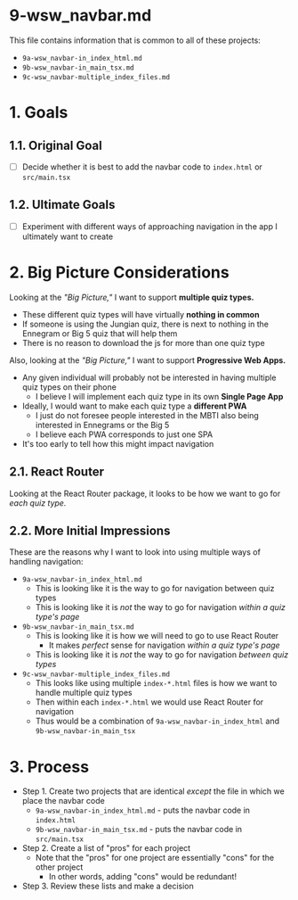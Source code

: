 
# 9-wsw_navbar.md

This file contains information that is common to all of these projects:

- `9a-wsw_navbar-in_index_html.md`
- `9b-wsw_navbar-in_main_tsx.md`
- `9c-wsw_navbar-multiple_index_files.md`

# 1. Goals

## 1.1. Original Goal

- [ ] Decide whether it is best to add the navbar code to `index.html` or `src/main.tsx`

## 1.2. Ultimate Goals

- [ ] Experiment with different ways of approaching navigation in the app I ultimately want to create

# 2. Big Picture Considerations

Looking at the *"Big Picture,"* I want to support **multiple quiz types.**

- These different quiz types will have virtually **nothing in common**
- If someone is using the Jungian quiz, there is next to nothing in the Ennegram or Big 5 quiz that will help them
- There is no reason to download the js for more than one quiz type

Also, looking at the *"Big Picture,"* I want to support **Progressive Web Apps.**

- Any given individual will probably not be interested in having multiple quiz types on their phone
  - I believe I will implement each quiz type in its own **Single Page App**
- Ideally, I would want to make each quiz type a **different PWA**
  - I just do not foresee people interested in the MBTI also being interested in Ennegrams or the Big 5
  - I believe each PWA corresponds to just one SPA
- It's too early to tell how this might impact navigation

## 2.1. React Router

Looking at the React Router package, it looks to be how we want to go for *each quiz type.*

## 2.2. More Initial Impressions

These are the reasons why I want to look into using multiple ways of handling navigation:

- `9a-wsw_navbar-in_index_html.md`
  - This is looking like it is the way to go for navigation between quiz types
  - This is looking like it is *not* the way to go for navigation *within a quiz type's page*
- `9b-wsw_navbar-in_main_tsx.md`
  - This is looking like it is how we will need to go to use React Router
    - It makes *perfect* sense for navigation *within a quiz type's page*
  - This is looking like it is *not* the way to go for navigation *between quiz types*
- `9c-wsw_navbar-multiple_index_files.md`
  - This looks like using multiple `index-*.html` files is how we want to handle multiple quiz types
  - Then within each `index-*.html` we would use React Router for navigation
  - Thus would be a combination of `9a-wsw_navbar-in_index_html` and `9b-wsw_navbar-in_main_tsx`

# 3. Process

- Step 1. Create two projects that are identical *except* the file in which we place the navbar code
  - `9a-wsw_navbar-in_index_html.md` - puts the navbar code in `index.html`
  - `9b-wsw_navbar-in_main_tsx.md` - puts the navbar code in `src/main.tsx`
- Step 2. Create a list of "pros" for each project
  - Note that the "pros" for one project are essentially "cons" for the other project
    - In other words, adding "cons" would be redundant!
- Step 3. Review these lists and make a decision

